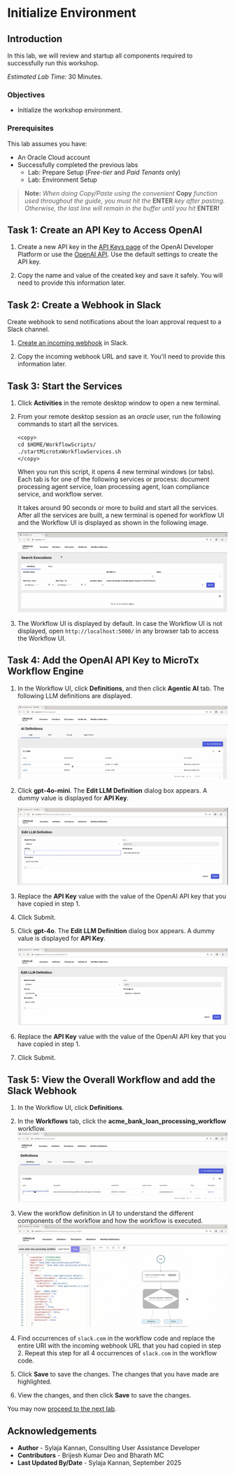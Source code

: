 # Initialize Environment

## Introduction

In this lab, we will review and startup all components required to successfully run this workshop.

*Estimated Lab Time:* 30 Minutes.

### Objectives
- Initialize the workshop environment.

### Prerequisites
This lab assumes you have:
- An Oracle Cloud account
- Successfully completed the previous labs
    - Lab: Prepare Setup (*Free-tier* and *Paid Tenants* only)
    - Lab: Environment Setup

>**Note:** *When doing Copy/Paste using the convenient* **Copy** *function used throughout the guide, you must hit the* **ENTER** *key after pasting. Otherwise, the last line will remain in the buffer until you hit* **ENTER!**

## Task 1: Create an API Key to Access OpenAI

1. Create a new API key in the [API Keys page](https://platform.openai.com/api-keys) of the OpenAI Developer Platform or use the [OpenAI API](https://platform.openai.com/docs/api-reference/admin-api-keys/create). Use the default settings to create the API key.

2. Copy the name and value of the created key and save it safely. You will need to provide this information later.

## Task 2: Create a Webhook in Slack

Create webhook to send notifications about the loan approval request to a Slack channel.

1. [Create an incoming webhook](https://api.slack.com/messaging/webhooks) in Slack.

2. Copy the incoming webhook URL and save it. You'll need to provide this information later.

## Task 3: Start the Services

1. Click **Activities** in the remote desktop window to open a new terminal.

2. From your remote desktop session as an *oracle* user, run the following commands to start all the services.

    ```
    <copy>
    cd $HOME/WorkflowScripts/
    ./startMicrotxWorkflowServices.sh
    </copy>
    ```

    When you run this script, it opens 4 new terminal windows (or tabs). Each tab is for one of the following services or process: document processing agent service, loan processing agent, loan compliance service, and workflow server.

    It takes around 90 seconds or more to build and start all the services. After all the services are built, a new terminal is opened for workflow UI and the Workflow UI is displayed as shown in the following image.

	![MicroTx Workflow UI](images/ui-initial-screen.png)

3.  The Workflow UI is displayed by default. In case the Workflow UI is not displayed, open `http://localhost:5000/` in any browser tab to access the Workflow UI.

## Task 4: Add the OpenAI API Key to MicroTx Workflow Engine

1. In the Workflow UI, click **Definitions**, and then click **Agentic AI** tab.
   The following LLM definitions are displayed.

	![AI Definitions page in MicroTx Workflow UI](images/agentic-ai-tab.png)

2. Click **gpt-4o-mini**. 
   The **Edit LLM Definition** dialog box appears. A dummy value is displayed for **API Key**.

	![Edit LLM Definitions page in MicroTx Workflow UI](images/replace-api-key.png)

3. Replace the **API Key** value with the value of the OpenAI API key that you have copied in step 1.

4. Click Submit.

5. Click **gpt-4o**.
   The **Edit LLM Definition** dialog box appears. A dummy value is displayed for **API Key**.

	![Edit LLM Definitions page in MicroTx Workflow UI](images/replace-api-key-chatgpt4o.png)

6. Replace the **API Key** value with the value of the OpenAI API key that you have copied in step 1.

7. Click Submit.

## Task 5: View the Overall Workflow and add the Slack Webhook

1. In the Workflow UI, click **Definitions**.

2. In the **Workflows** tab,  click the **acme_bank_loan_processing_workflow** workflow.
   ![Select a workflow that you want to view in the Workflow UI](images/click-workflow.png)

3. View the workflow definition in UI to understand the different components of the workflow and how the workflow is executed.
   ![View the selected workflow in Workflow UI](images/view-workflow.png)

4. Find occurrences of `slack.com` in the workflow code and replace the entire URI with the incoming webhook URL that you had copied in step 2. Repeat this step for all 4 occurrences of `slack.com` in the workflow code.

5. Click **Save** to save the changes.
   The changes that you have made are highlighted.

6. View the changes, and then click **Save** to save the changes.

You may now [proceed to the next lab](#next).

## Acknowledgements
* **Author** - Sylaja Kannan, Consulting User Assistance Developer
* **Contributors** - Brijesh Kumar Deo and Bharath MC
* **Last Updated By/Date** - Sylaja Kannan, September 2025
